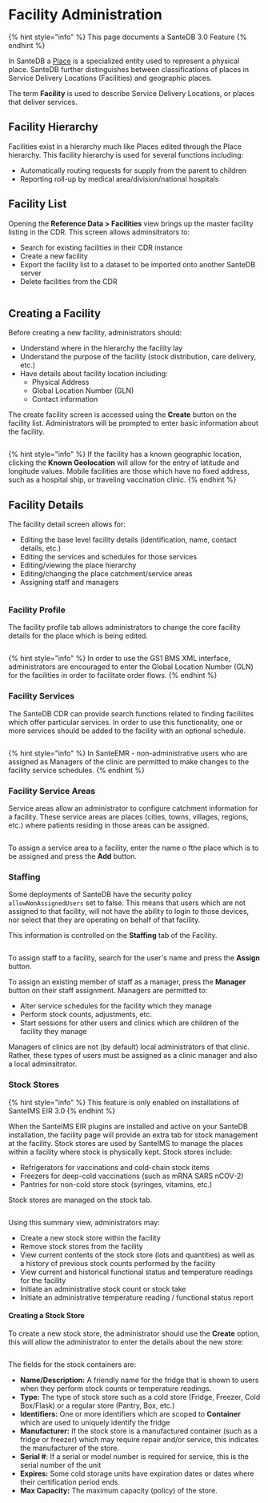 # Facility Administration

{% hint style="info" %}
This page documents a SanteDB 3.0 Feature
{% endhint %}

In SanteDB a [Place](../../../../santedb/data-and-information-architecture/conceptual-data-model/entities/data-dictionary.md#place)  is a specialized entity used to represent a physical place. SanteDB further distinguishes between classifications of places in Service Delivery Locations (Facilities) and geographic places.&#x20;

The term **Facility** is used to describe Service Delivery Locations, or places that deliver services.&#x20;

## Facility Hierarchy

Facilities exist in a hierarchy much like Places edited through the Place hierarchy. This facility hierarchy is used for several functions including:

* Automatically routing requests for supply from the parent to children
* Reporting roll-up by medical area/division/national hospitals

## Facility List

Opening the **Reference Data > Facilities** view brings up the master facility listing in the CDR. This screen allows adminsitrators to:

* Search for existing facilities in their CDR instance
* Create a new facility
* Export the facility list to a dataset to be imported onto another SanteDB server
* Delete facilities from the CDR

<figure><img src="../../../../.gitbook/assets/image (530).png" alt=""><figcaption></figcaption></figure>

## Creating a Facility

Before creating a new facility, administrators should:

* Understand where in the hierarchy the facility lay
* Understand the purpose of the facility (stock distribution, care delivery, etc.)
* Have details about facility location including:
  * Physical Address&#x20;
  * Global Location Number (GLN)
  * Contact information

The create facility screen is accessed using the **Create** button on the facility list. Administrators will be prompted to enter basic information about the facility.

<figure><img src="../../../../.gitbook/assets/image (531).png" alt=""><figcaption></figcaption></figure>

{% hint style="info" %}
If the facility has a known geographic location, clicking the **Known Geolocation** will allow for the entry of latitude and longitude values. Mobile facilities are those which have no fixed address, such as a hospital ship, or traveling vaccination clinic.
{% endhint %}

## Facility Details

The facility detail screen allows for:

* Editing the base level facility details (identification, name, contact details, etc.)
* Editing the services and schedules for those services&#x20;
* Editing/viewing the place hierarchy
* Editing/changing the place catchment/service areas
* Assigning staff and managers

<figure><img src="../../../../.gitbook/assets/image (532).png" alt=""><figcaption></figcaption></figure>

### Facility Profile

The facility profile tab allows administrators to change the core facility details for the place which is being edited. &#x20;

<figure><img src="../../../../.gitbook/assets/image (533).png" alt=""><figcaption></figcaption></figure>

{% hint style="info" %}
In order to use the GS1 BMS XML interface, administrators are encouraged to enter the Global Location Number (GLN) for the facilities in order to facilitate order flows.
{% endhint %}

### Facility Services

The SanteDB CDR can provide search functions related to finding faciliites which offer particular services. In order to use this functionality, one or more services should be added to the facility with an optional schedule.

<figure><img src="../../../../.gitbook/assets/image (534).png" alt=""><figcaption></figcaption></figure>

{% hint style="info" %}
In SanteEMR - non-administrative users who are assigned as Managers of the clinic are permitted to make changes to the facility service schedules.
{% endhint %}

### Facility Service Areas

Service areas allow an administrator to configure catchment information for a facility. These service areas are places (cities, towns, villages, regions, etc.) where patients residing in those areas can be assigned.

<figure><img src="../../../../.gitbook/assets/image (535).png" alt=""><figcaption></figcaption></figure>

To assign a service area to a facility, enter the name o fthe place which is to be assigned and press the **Add** button.

### Staffing

Some deployments of SanteDB have the security policy `allowNonAssignedUsers` set to false. This means that users which are not assigned to that facility, will not have the ability to login to those devices, nor select that they are operating on behalf of that facility.&#x20;

This information is controlled on the **Staffing** tab of the Facility.

<figure><img src="../../../../.gitbook/assets/image (536).png" alt=""><figcaption></figcaption></figure>

To assign staff to a facility, search for the user's name and press the **Assign** button.&#x20;

To assign an existing member of staff as a manager, press the **Manager** button on their staff assignment. Managers are permitted to:

* Alter service schedules for the facility which they manage
* Perform stock counts, adjustments, etc.
* Start sessions for other users and clinics which are children of the facility they manage

Managers of clinics are not (by default) local administrators of that clinic. Rather, these types of users must be assigned as a clinic manager and also a local adminsitrator.

### Stock Stores

{% hint style="info" %}
This feature is only enabled on installations of SanteIMS EIR 3.0
{% endhint %}

When the SanteIMS EIR plugins are installed and active on your SanteDB installation, the facility page will provide an extra tab for stock management at the facility. Stock stores are used by SanteIMS to manage the places within a facility where stock is physically kept. Stock stores include:

* Refrigerators for vaccinations and cold-chain stock items
* Freezers for deep-cold vaccinations (such as mRNA SARS nCOV-2)
* Pantries for non-cold store stock (syringes, vitamins, etc.)

Stock stores are managed on the stock tab.

<figure><img src="../../../../.gitbook/assets/image (9).png" alt=""><figcaption></figcaption></figure>

Using this summary view, administrators may:

* Create a new stock store within the facility
* Remove stock stores from the facility
* View current contents of the stock store (lots and quantities) as well as a history of previous stock counts performed by the facility
* View current and historical functional status and temperature readings for the facility
* Initiate an administrative stock count or stock take
* Initiate an administrative temperature reading / functional status report

#### Creating a Stock Store

To create a new stock store, the administrator should use the **Create** option, this will allow the administrator to enter the details about the new store:

<figure><img src="../../../../.gitbook/assets/image (1) (1) (1).png" alt=""><figcaption></figcaption></figure>

The fields for the stock containers are:

* **Name/Description:** A friendly name for the fridge that is shown to users when they perform stock counts or temperature readings.
* **Type:** The type of stock store such as a cold store (Fridge, Freezer, Cold Box/Flask) or a regular store (Pantry, Box, etc.)
* **Identifiers:** One or more identifiers which are scoped to **Container** which are used to uniquely identify the fridge
* **Manufacturer:** If the stock store is a manufactured container (such as a fridge or freezer) which may require repair and/or service, this indicates the manufacturer of the store.
* **Serial #**: If a serial or model number is required for service, this is the serial number of the unit
* **Expires:** Some cold storage units have expiration dates or dates where their certification period ends.&#x20;
* **Max Capacity:** The maximum capacity (policy) of the store.
